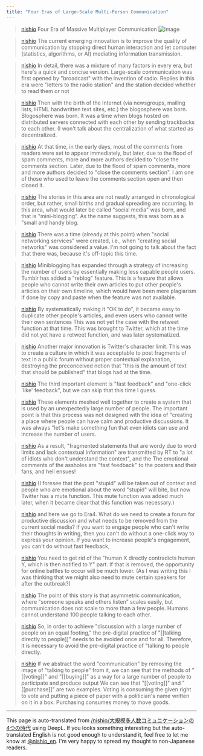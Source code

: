 ```yaml
---
title: "Four Eras of Large-Scale Multi-Person Communication"
---
```


> [nishio](https://twitter.com/nishio/status/1755616775717408912/quick_promote_web/intro) Four Era of Massive Multiplayer Communication
>  ![image](https://pbs.twimg.com/media/GF00JrHa8AAgnxO?format=jpg&name=medium#.png)

> [nishio](https://twitter.com/nishio/status/1755618325508636744) The current emerging innovation is to improve the quality of communication by stopping direct human interaction and let computer (statistics, algorithms, or AI) mediating information transmission.

> [nishio](https://twitter.com/nishio/status/1755632838198915169) In detail, there was a mixture of many factors in every era, but here's a quick and concise version. Large-scale communication was first opened by "broadcast" with the invention of radio. Replies in this era were "letters to the radio station" and the station decided whether to read them or not

> [nishio](https://twitter.com/nishio/status/1755634279265210650) Then with the birth of the Internet (via newsgroups, mailing lists, HTML handwritten text sites, etc.) the blogosphere was born. Blogosphere was born. It was a time when blogs hosted on distributed servers connected with each other by sending trackbacks to each other. (I won't talk about the centralization of what started as decentralized.

> [nishio](https://twitter.com/nishio/status/1755634704039243961) At that time, in the early days, most of the comments from readers were set to appear immediately, but later, due to the flood of spam comments, more and more authors decided to "close the comments section. Later, due to the flood of spam comments, more and more authors decided to "close the comments section". I am one of those who used to leave the comments section open and then closed it.

> [nishio](https://twitter.com/nishio/status/1755637642199527906) The stories in this area are not neatly arranged in chronological order, but rather, small births and gradual spreading are occurring. In this area, what would later be called "social media" was born, and that is "mini-blogging". As the name suggests, this was born as a "small and handy blog.

> [nishio](https://twitter.com/nishio/status/1755637949633622252) There was a time (already at this point) when "social networking services" were created, i.e., when "creating social networks" was considered a value. I'm not going to talk about the fact that there was, because it's off-topic this time.

> [nishio](https://twitter.com/nishio/status/1755638699357073801) Miniblogging has expanded through a strategy of increasing the number of users by essentially making less capable people users. Tumblr has added a "reblog" feature. This is a feature that allows people who cannot write their own articles to put other people's articles on their own timeline, which would have been mere plagiarism if done by copy and paste when the feature was not available.

> [nishio](https://twitter.com/nishio/status/1755639142808252595) By systematically making it "OK to do", it became easy to duplicate other people's articles, and even users who cannot write their own sentences This was not yet the case with the retweet function at that time. This was brought to Twitter, which at the time did not yet have a retweet function, and was later systematized.

> [nishio](https://twitter.com/nishio/status/1755639636767240518) Another major innovation is Twitter's character limit. This was to create a culture in which it was acceptable to post fragments of text in a public forum without proper contextual explanation, destroying the preconceived notion that "this is the amount of text that should be published" that blogs had at the time.

> [nishio](https://twitter.com/nishio/status/1755641042228179162) The third important element is "fast feedback" and "one-click 'like' feedback", but we can skip that this time I guess.

> [nishio](https://twitter.com/nishio/status/1755641589756727475) These elements meshed well together to create a system that is used by an unexpectedly large number of people. The important point is that this process was not designed with the idea of "creating a place where people can have calm and productive discussions. It was always "let's make something fun that even idiots can use and increase the number of users.

> [nishio](https://twitter.com/nishio/status/1755642252746256506) As a result, "fragmented statements that are wordy due to word limits and lack contextual information" are transmitted by RT to "a lot of idiots who don't understand the context", and the The emotional comments of the assholes are "fast feedback" to the posters and their fans, and hell ensues!

> [nishio](https://twitter.com/nishio/status/1755643316040069193) (I foresee that the post "stupid" will be taken out of context and people who are emotional about the word "stupid" will bite, but now Twitter has a mute function. This mute function was added much later, when it became clear that this function was necessary.)

> [nishio](https://twitter.com/nishio/status/1755644329094508789) and here we go to Era4. What do we need to create a forum for productive discussion and what needs to be removed from the current social media?
>  If you want to engage people who can't write their thoughts in writing, then you can't do without a one-click way to express your opinion. If you want to increase people's engagement, you can't do without fast feedback,

> [nishio](https://twitter.com/nishio/status/1755645126121230727) You need to get rid of the "human X directly contradicts human Y, which is then notified to Y" part. If that is removed, the opportunity for online battles to occur will be much lower.
>  (As I was writing this I was thinking that we might also need to mute certain speakers for after the outbreak?)

> [nishio](https://twitter.com/nishio/status/1755758682246443037) The point of this story is that asymmetric communication, where "someone speaks and others listen" scales easily, but communication does not scale to more than a few people. Humans cannot understand 100 people talking to each other.

> [nishio](https://twitter.com/nishio/status/1755759476035170557) So, in order to achieve "discussion with a large number of people on an equal footing," the pre-digital practice of "[[talking directly to people]]" needs to be avoided once and for all. Therefore, it is necessary to avoid the pre-digital practice of "talking to people directly.

> [nishio](https://twitter.com/nishio/status/1755760655741911230) If we abstract the word "communication" by removing the image of "talking to people" from it, we can see that the methods of "[[voting]]" and "[[buying]]" as a way for a large number of people to participate and produce output We can see that "[[voting]]" and "[[purchase]]" are two examples. Voting is consuming the given right to vote and putting a piece of paper with a politician's name written on it in a box. Purchasing consumes money to move goods.

---
This page is auto-translated from [/nishio/大規模多人数コミュニケーションの4つの時代](https://scrapbox.io/nishio/大規模多人数コミュニケーションの4つの時代) using DeepL. If you looks something interesting but the auto-translated English is not good enough to understand it, feel free to let me know at [@nishio_en](https://twitter.com/nishio_en). I'm very happy to spread my thought to non-Japanese readers.